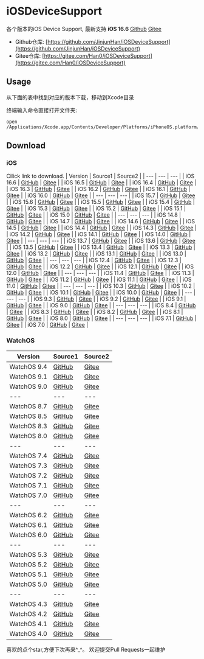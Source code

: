 # iOSDeviceSupport
各个版本的iOS Device Support, 最新支持 **iOS 16.6** [<u>Github</u>](https://github.com/JinjunHan/iOSDeviceSupport/raw/master/iOSDeviceSupport/16.6.zip) [<u>Gitee</u>](https://gitee.com/Han0/iOSDeviceSupport/raw/master/iOSDeviceSupport/16.6.zip) 
* Github仓库: [https://github.com/JinjunHan/iOSDeviceSupport](https://github.com/JinjunHan/iOSDeviceSupport)
* Gitee仓库: [https://gitee.com/Han0/iOSDeviceSupport](https://gitee.com/Han0/iOSDeviceSupport)

## Usage
从下面的表中找到对应的版本下载，移动到Xcode目录

终端输入命令直接打开文件夹:
```
open /Applications/Xcode.app/Contents/Developer/Platforms/iPhoneOS.platform/DeviceSupport
```

## Download

### iOS
Cilick link to download.
| Version | Source1 | Source2 |
| --- | --- | --- |
| iOS 16.6 | [GitHub](https://github.com/JinjunHan/iOSDeviceSupport/raw/master/iOSDeviceSupport/16.6.zip) | [Gitee](https://gitee.com/Han0/iOSDeviceSupport/raw/master/iOSDeviceSupport/16.6.zip) |
| iOS 16.5 | [GitHub](https://github.com/JinjunHan/iOSDeviceSupport/raw/master/iOSDeviceSupport/16.5.zip) | [Gitee](https://gitee.com/Han0/iOSDeviceSupport/raw/master/iOSDeviceSupport/16.5.zip) |
| iOS 16.4 | [GitHub](https://github.com/JinjunHan/iOSDeviceSupport/raw/master/iOSDeviceSupport/16.4.zip) | [Gitee](https://gitee.com/Han0/iOSDeviceSupport/raw/master/iOSDeviceSupport/16.4.zip) |
| iOS 16.3 | [GitHub](https://github.com/JinjunHan/iOSDeviceSupport/raw/master/iOSDeviceSupport/16.3.zip) | [Gitee](https://gitee.com/Han0/iOSDeviceSupport/raw/master/iOSDeviceSupport/16.3.zip) |
| iOS 16.2 | [GitHub](https://github.com/JinjunHan/iOSDeviceSupport/raw/master/iOSDeviceSupport/16.2.zip) | [Gitee](https://gitee.com/Han0/iOSDeviceSupport/raw/master/iOSDeviceSupport/16.2.zip) |
| iOS 16.1 | [GitHub](https://github.com/JinjunHan/iOSDeviceSupport/raw/master/iOSDeviceSupport/16.1.zip) | [Gitee](https://gitee.com/Han0/iOSDeviceSupport/raw/master/iOSDeviceSupport/16.1.zip) |
| iOS 16.0 | [GitHub](https://github.com/JinjunHan/iOSDeviceSupport/raw/master/iOSDeviceSupport/16.0.zip) | [Gitee](https://gitee.com/Han0/iOSDeviceSupport/raw/master/iOSDeviceSupport/16.0.zip) |
| --- | --- | --- |
| iOS 15.7 | [GitHub](https://github.com/JinjunHan/iOSDeviceSupport/raw/master/iOSDeviceSupport/15.7.zip) | [Gitee](https://gitee.com/Han0/iOSDeviceSupport/raw/master/iOSDeviceSupport/15.7.zip) |
| iOS 15.6 | [GitHub](https://github.com/JinjunHan/iOSDeviceSupport/raw/master/iOSDeviceSupport/15.6.zip) | [Gitee](https://gitee.com/Han0/iOSDeviceSupport/raw/master/iOSDeviceSupport/15.6.zip) |
| iOS 15.5 | [GitHub](https://github.com/JinjunHan/iOSDeviceSupport/raw/master/iOSDeviceSupport/15.5.zip) | [Gitee](https://gitee.com/Han0/iOSDeviceSupport/raw/master/iOSDeviceSupport/15.5.zip) |
| iOS 15.4 | [GitHub](https://github.com/JinjunHan/iOSDeviceSupport/raw/master/iOSDeviceSupport/15.4.zip)  | [Gitee](https://gitee.com/Han0/iOSDeviceSupport/raw/master/iOSDeviceSupport/15.4.zip) |
| iOS 15.3 | [GitHub](https://github.com/JinjunHan/iOSDeviceSupport/raw/master/iOSDeviceSupport/15.3.zip) | [Gitee](https://gitee.com/Han0/iOSDeviceSupport/raw/master/iOSDeviceSupport/15.3.zip) |
| iOS 15.2 | [GitHub](https://github.com/JinjunHan/iOSDeviceSupport/raw/master/iOSDeviceSupport/15.2.zip) | [Gitee](https://gitee.com/Han0/iOSDeviceSupport/raw/master/iOSDeviceSupport/15.2.zip) |
| iOS 15.1 | [GitHub](https://github.com/JinjunHan/iOSDeviceSupport/raw/master/iOSDeviceSupport/15.1.zip) | [Gitee](https://gitee.com/Han0/iOSDeviceSupport/raw/master/iOSDeviceSupport/15.1.zip) |
| iOS 15.0 | [GitHub](https://github.com/JinjunHan/iOSDeviceSupport/raw/master/iOSDeviceSupport/15.0.zip) | [Gitee](https://gitee.com/Han0/iOSDeviceSupport/raw/master/iOSDeviceSupport/15.0.zip) |
| --- | --- | --- |
| iOS 14.8 | [GitHub](https://github.com/JinjunHan/iOSDeviceSupport/raw/master/iOSDeviceSupport/14.8.zip) | [Gitee](https://gitee.com/Han0/iOSDeviceSupport/raw/master/iOSDeviceSupport/14.8.zip) |
| iOS 14.7 | [GitHub](https://github.com/JinjunHan/iOSDeviceSupport/raw/master/iOSDeviceSupport/14.7.zip) | [Gitee](https://gitee.com/Han0/iOSDeviceSupport/raw/master/iOSDeviceSupport/14.7.zip) |
| iOS 14.6 | [GitHub](https://github.com/JinjunHan/iOSDeviceSupport/raw/master/iOSDeviceSupport/14.6.zip) | [Gitee](https://gitee.com/Han0/iOSDeviceSupport/raw/master/iOSDeviceSupport/14.6.zip) |
| iOS 14.5 | [GitHub](https://github.com/JinjunHan/iOSDeviceSupport/raw/master/iOSDeviceSupport/14.5.zip) | [Gitee](https://gitee.com/Han0/iOSDeviceSupport/raw/master/iOSDeviceSupport/14.5.zip) |
| iOS 14.4 | [GitHub](https://github.com/JinjunHan/iOSDeviceSupport/raw/master/iOSDeviceSupport/14.4.zip) | [Gitee](https://gitee.com/Han0/iOSDeviceSupport/raw/master/iOSDeviceSupport/14.4.zip) |
| iOS 14.3 | [GitHub](https://github.com/JinjunHan/iOSDeviceSupport/raw/master/iOSDeviceSupport/14.3.zip) | [Gitee](https://gitee.com/Han0/iOSDeviceSupport/raw/master/iOSDeviceSupport/14.3.zip) |
| iOS 14.2 | [GitHub](https://github.com/JinjunHan/iOSDeviceSupport/raw/master/iOSDeviceSupport/14.2.zip) | [Gitee](https://gitee.com/Han0/iOSDeviceSupport/raw/master/iOSDeviceSupport/14.2.zip) |
| iOS 14.1 | [GitHub](https://github.com/JinjunHan/iOSDeviceSupport/raw/master/iOSDeviceSupport/14.1.zip) | [Gitee](https://gitee.com/Han0/iOSDeviceSupport/raw/master/iOSDeviceSupport/14.1.zip) |
| iOS 14.0 | [GitHub](https://github.com/JinjunHan/iOSDeviceSupport/raw/master/iOSDeviceSupport/14.0.zip) | [Gitee](https://gitee.com/Han0/iOSDeviceSupport/raw/master/iOSDeviceSupport/14.0.zip) |
| --- | --- | --- |
| iOS 13.7 | [GitHub](https://github.com/JinjunHan/iOSDeviceSupport/raw/master/iOSDeviceSupport/13.7.zip) | [Gitee](https://gitee.com/Han0/iOSDeviceSupport/raw/master/iOSDeviceSupport/13.7.zip) |
| iOS 13.6 | [GitHub](https://github.com/JinjunHan/iOSDeviceSupport/raw/master/iOSDeviceSupport/13.6.zip) | [Gitee](https://gitee.com/Han0/iOSDeviceSupport/raw/master/iOSDeviceSupport/13.6.zip) |
| iOS 13.5 | [GitHub](https://github.com/JinjunHan/iOSDeviceSupport/raw/master/iOSDeviceSupport/13.5.zip) | [Gitee](https://gitee.com/Han0/iOSDeviceSupport/raw/master/iOSDeviceSupport/13.5.zip) |
| iOS 13.4 | [GitHub](https://github.com/JinjunHan/iOSDeviceSupport/raw/master/iOSDeviceSupport/13.4.zip) | [Gitee](https://gitee.com/Han0/iOSDeviceSupport/raw/master/iOSDeviceSupport/13.4.zip) |
| iOS 13.3 | [GitHub](https://github.com/JinjunHan/iOSDeviceSupport/raw/master/iOSDeviceSupport/13.3.zip) | [Gitee](https://gitee.com/Han0/iOSDeviceSupport/raw/master/iOSDeviceSupport/13.3.zip) |
| iOS 13.2 | [GitHub](https://github.com/JinjunHan/iOSDeviceSupport/raw/master/iOSDeviceSupport/13.2.zip) | [Gitee](https://gitee.com/Han0/iOSDeviceSupport/raw/master/iOSDeviceSupport/13.2.zip) |
| iOS 13.1 | [GitHub](https://github.com/JinjunHan/iOSDeviceSupport/raw/master/iOSDeviceSupport/13.1.zip) | [Gitee](https://gitee.com/Han0/iOSDeviceSupport/raw/master/iOSDeviceSupport/13.1.zip) |
| iOS 13.0 | [GitHub](https://github.com/JinjunHan/iOSDeviceSupport/raw/master/iOSDeviceSupport/13.0.zip) | [Gitee](https://gitee.com/Han0/iOSDeviceSupport/raw/master/iOSDeviceSupport/13.0.zip) |
| --- | --- | --- |
| iOS 12.4 | [GitHub](https://github.com/JinjunHan/iOSDeviceSupport/raw/master/iOSDeviceSupport/12.4.zip) | [Gitee](https://gitee.com/Han0/iOSDeviceSupport/raw/master/iOSDeviceSupport/12.4.zip) |
| iOS 12.3 | [GitHub](https://github.com/JinjunHan/iOSDeviceSupport/raw/master/iOSDeviceSupport/12.3.zip) | [Gitee](https://gitee.com/Han0/iOSDeviceSupport/raw/master/iOSDeviceSupport/12.3.zip) |
| iOS 12.2 | [GitHub](https://github.com/JinjunHan/iOSDeviceSupport/raw/master/iOSDeviceSupport/12.2.zip) | [Gitee](https://gitee.com/Han0/iOSDeviceSupport/raw/master/iOSDeviceSupport/12.2.zip) |
| iOS 12.1 | [GitHub](https://github.com/JinjunHan/iOSDeviceSupport/raw/master/iOSDeviceSupport/12.1.zip) | [Gitee](https://gitee.com/Han0/iOSDeviceSupport/raw/master/iOSDeviceSupport/12.1.zip) |
| iOS 12.0 | [GitHub](https://github.com/JinjunHan/iOSDeviceSupport/raw/master/iOSDeviceSupport/12.0.zip) | [Gitee](https://gitee.com/Han0/iOSDeviceSupport/raw/master/iOSDeviceSupport/12.0.zip) |
| --- | --- | --- |
| iOS 11.4 | [GitHub](https://github.com/JinjunHan/iOSDeviceSupport/raw/master/iOSDeviceSupport/11.4.zip) | [Gitee](https://gitee.com/Han0/iOSDeviceSupport/raw/master/iOSDeviceSupport/11.4.zip) |
| iOS 11.3 | [GitHub](https://github.com/JinjunHan/iOSDeviceSupport/raw/master/iOSDeviceSupport/11.3.zip) | [Gitee](https://gitee.com/Han0/iOSDeviceSupport/raw/master/iOSDeviceSupport/11.3.zip) |
| iOS 11.2 | [GitHub](https://github.com/JinjunHan/iOSDeviceSupport/raw/master/iOSDeviceSupport/11.2.zip) | [Gitee](https://gitee.com/Han0/iOSDeviceSupport/raw/master/iOSDeviceSupport/11.2.zip) |
| iOS 11.1 | [GitHub](https://github.com/JinjunHan/iOSDeviceSupport/raw/master/iOSDeviceSupport/11.1.zip) | [Gitee](https://gitee.com/Han0/iOSDeviceSupport/raw/master/iOSDeviceSupport/11.1.zip) |
| iOS 11.0 | [GitHub](https://github.com/JinjunHan/iOSDeviceSupport/raw/master/iOSDeviceSupport/11.0.zip) | [Gitee](https://gitee.com/Han0/iOSDeviceSupport/raw/master/iOSDeviceSupport/11.0.zip) |
| --- | --- | --- |
| iOS 10.3 | [GitHub](https://github.com/JinjunHan/iOSDeviceSupport/raw/master/iOSDeviceSupport/10.3.zip) | [Gitee](https://gitee.com/Han0/iOSDeviceSupport/raw/master/iOSDeviceSupport/10.3.zip) |
| iOS 10.2 | [GitHub](https://github.com/JinjunHan/iOSDeviceSupport/raw/master/iOSDeviceSupport/10.2.zip) | [Gitee](https://gitee.com/Han0/iOSDeviceSupport/raw/master/iOSDeviceSupport/10.2.zip) |
| iOS 10.1 | [GitHub](https://github.com/JinjunHan/iOSDeviceSupport/raw/master/iOSDeviceSupport/10.1.zip) | [Gitee](https://gitee.com/Han0/iOSDeviceSupport/raw/master/iOSDeviceSupport/10.1.zip) |
| iOS 10.0 | [GitHub](https://github.com/JinjunHan/iOSDeviceSupport/raw/master/iOSDeviceSupport/10.0.zip) | [Gitee](https://gitee.com/Han0/iOSDeviceSupport/raw/master/iOSDeviceSupport/10.0.zip) |
| --- | --- | --- |
| iOS 9.3 | [GitHub](https://github.com/JinjunHan/iOSDeviceSupport/raw/master/iOSDeviceSupport/9.3.zip) | [Gitee](https://gitee.com/Han0/iOSDeviceSupport/raw/master/iOSDeviceSupport/9.3.zip) |
| iOS 9.2 | [GitHub](https://github.com/JinjunHan/iOSDeviceSupport/raw/master/iOSDeviceSupport/9.2.zip) | [Gitee](https://gitee.com/Han0/iOSDeviceSupport/raw/master/iOSDeviceSupport/9.2.zip) |
| iOS 9.1 | [GitHub](https://github.com/JinjunHan/iOSDeviceSupport/raw/master/iOSDeviceSupport/9.1.zip) | [Gitee](https://gitee.com/Han0/iOSDeviceSupoort/raw/master/iOSDeviceSupport/9.1.zip) |
| iOS 9.0 | [GitHub](https://github.com/JinjunHan/iOSDeviceSupport/raw/master/iOSDeviceSupport/9.0.zip) | [Gitee](https://gitee.com/Han0/iOSDeviceSupport/raw/master/iOSDeviceSupport/9.0.zip) |
| --- | --- | --- |
| iOS 8.4 | [GitHub](https://github.com/JinjunHan/iOSDeviceSupport/raw/master/iOSDeviceSupport/8.4.zip) | [Gitee](https://gitee.com/Han0/iOSDeviceSupport/raw/master/iOSDeviceSupport/8.4.zip) |
| iOS 8.3 | [GitHub](https://github.com/JinjunHan/iOSDeviceSupport/raw/master/iOSDeviceSupport/8.3.zip) | [Gitee](https://gitee.com/Han0/iOSDeviceSupport/raw/master/iOSDeviceSupport/8.3.zip) |
| iOS 8.2 | [GitHub](https://github.com/JinjunHan/iOSDeviceSupport/raw/master/iOSDeviceSupport/8.2.zip) | [Gitee](https://gitee.com/Han0/iOSDeviceSupport/raw/master/iOSDeviceSupport/8.2.zip) |
| iOS 8.1 | [GitHub](https://github.com/JinjunHan/iOSDeviceSupport/raw/master/iOSDeviceSupport/8.1.zip) | [Gitee](https://gitee.com/Han0/iOSDeviceSupport/raw/master/iOSDeviceSupport/8.1.zip) |
| iOS 8.0 | [GitHub](https://github.com/JinjunHan/iOSDeviceSupport/raw/master/iOSDeviceSupport/8.0.zip) | [Gitee](https://gitee.com/Han0/iOSDeviceSupport/raw/master/iOSDeviceSupport/8.0.zip) |
| --- | --- | --- |
| iOS 7.1 | [GitHub](https://github.com/JinjunHan/iOSDeviceSupport/raw/master/iOSDeviceSupport/7.1.zip) | [Gitee](https://gitee.com/Han0/iOSDeviceSupport/raw/master/iOSDeviceSupport/7.1.zip) |
| iOS 7.0 | [GitHub](https://github.com/JinjunHan/iOSDeviceSupport/raw/master/iOSDeviceSupport/7.0.zip) | [Gitee](https://gitee.com/Han0/iOSDeviceSupport/raw/master/iOSDeviceSupport/7.0.zip) |

### WatchOS
| Version | Source1 | Source2 |
| --- | --- | --- |
| WatchOS 9.4 | [GitHub](https://github.com/JinjunHan/iOSDeviceSupport/raw/master/WatchOSDeviceSupport/9.4.zip) | [Gitee](https://gitee.com/Han0/iOSDeviceSupport/raw/master/WatchOSDeviceSupport/9.4.zip) |
| WatchOS 9.1 | [GitHub](https://github.com/JinjunHan/iOSDeviceSupport/raw/master/WatchOSDeviceSupport/9.1.zip) | [Gitee](https://gitee.com/Han0/iOSDeviceSupport/raw/master/WatchOSDeviceSupport/9.1.zip) |
| WatchOS 9.0 | [GitHub](https://github.com/JinjunHan/iOSDeviceSupport/raw/master/WatchOSDeviceSupport/9.0.zip) | [Gitee](https://gitee.com/Han0/iOSDeviceSupport/raw/master/WatchOSDeviceSupport/9.0.zip) |
| --- | --- | --- |
| WatchOS 8.7 | [GitHub](https://github.com/JinjunHan/iOSDeviceSupport/raw/master/WatchOSDeviceSupport/8.7.zip) | [Gitee](https://gitee.com/Han0/iOSDeviceSupport/raw/master/WatchOSDeviceSupport/8.7.zip) |
| WatchOS 8.5 | [GitHub](https://github.com/JinjunHan/iOSDeviceSupport/raw/master/WatchOSDeviceSupport/8.5.zip) | [Gitee](https://gitee.com/Han0/iOSDeviceSupport/raw/master/WatchOSDeviceSupport/8.5.zip) |
| WatchOS 8.3 | [GitHub](https://github.com/JinjunHan/iOSDeviceSupport/raw/master/WatchOSDeviceSupport/8.3.zip) | [Gitee](https://gitee.com/Han0/iOSDeviceSupport/raw/master/WatchOSDeviceSupport/8.3.zip) |
| WatchOS 8.0 | [GitHub](https://github.com/JinjunHan/iOSDeviceSupport/raw/master/WatchOSDeviceSupport/8.0.zip) | [Gitee](https://gitee.com/Han0/iOSDeviceSupport/raw/master/WatchOSDeviceSupport/8.0.zip) |
| --- | --- | --- |
| WatchOS 7.4 | [GitHub](https://github.com/JinjunHan/iOSDeviceSupport/raw/master/WatchOSDeviceSupport/7.4.zip) | [Gitee](https://gitee.com/Han0/iOSDeviceSupport/raw/master/WatchOSDeviceSupport/7.4.zip) |
| WatchOS 7.3 | [GitHub](https://github.com/JinjunHan/iOSDeviceSupport/raw/master/WatchOSDeviceSupport/7.3.zip) | [Gitee](https://gitee.com/Han0/iOSDeviceSupport/raw/master/WatchOSDeviceSupport/7.3.zip) |
| WatchOS 7.2 | [GitHub](https://github.com/JinjunHan/iOSDeviceSupport/raw/master/WatchOSDeviceSupport/7.2.zip) | [Gitee](https://gitee.com/Han0/iOSDeviceSupport/raw/master/WatchOSDeviceSupport/7.2.zip) |
| WatchOS 7.1 | [GitHub](https://github.com/JinjunHan/iOSDeviceSupport/raw/master/WatchOSDeviceSupport/7.1.zip) | [Gitee](https://gitee.com/Han0/iOSDeviceSupport/raw/master/WatchOSDeviceSupport/7.1.zip) |
| WatchOS 7.0 | [GitHub](https://github.com/JinjunHan/iOSDeviceSupport/raw/master/WatchOSDeviceSupport/7.0.zip) | [Gitee](https://gitee.com/Han0/iOSDeviceSupport/raw/master/WatchOSDeviceSupport/7.0.zip) |
| --- | --- | --- |
| WatchOS 6.2 | [GitHub](https://github.com/JinjunHan/iOSDeviceSupport/raw/master/WatchOSDeviceSupport/6.2.zip) | [Gitee](https://gitee.com/Han0/iOSDeviceSupport/raw/master/WatchOSDeviceSupport/6.2.zip) |
| WatchOS 6.1 | [GitHub](https://github.com/JinjunHan/iOSDeviceSupport/raw/master/WatchOSDeviceSupport/6.1.zip) | [Gitee](https://gitee.com/Han0/iOSDeviceSupport/raw/master/WatchOSDeviceSupport/6.1.zip) |
| WatchOS 6.0 | [GitHub](https://github.com/JinjunHan/iOSDeviceSupport/raw/master/WatchOSDeviceSupport/6.0.zip) | [Gitee](https://gitee.com/Han0/iOSDeviceSupport/raw/master/WatchOSDeviceSupport/6.0.zip) |
| --- | --- | --- |
| WatchOS 5.3 | [GitHub](https://github.com/JinjunHan/iOSDeviceSupport/raw/master/WatchOSDeviceSupport/5.3.zip) | [Gitee](https://gitee.com/Han0/iOSDeviceSupport/raw/master/WatchOSDeviceSupport/5.3.zip) |
| WatchOS 5.2 | [GitHub](https://github.com/JinjunHan/iOSDeviceSupport/raw/master/WatchOSDeviceSupport/5.2.zip) | [Gitee](https://gitee.com/Han0/iOSDeviceSupport/raw/master/WatchOSDeviceSupport/5.2.zip) |
| WatchOS 5.1 | [GitHub](https://github.com/JinjunHan/iOSDeviceSupport/raw/master/WatchOSDeviceSupport/5.1.zip) | [Gitee](https://gitee.com/Han0/iOSDeviceSupport/raw/master/WatchOSDeviceSupport/5.1.zip) |
| WatchOS 5.0 | [GitHub](https://github.com/JinjunHan/iOSDeviceSupport/raw/master/WatchOSDeviceSupport/5.0.zip) | [Gitee](https://gitee.com/Han0/iOSDeviceSupport/raw/master/WatchOSDeviceSupport/5.0.zip) |
| --- | --- | --- |
| WatchOS 4.3 | [GitHub](https://github.com/JinjunHan/iOSDeviceSupport/raw/master/WatchOSDeviceSupport/4.3.zip) | [Gitee](https://gitee.com/Han0/iOSDeviceSupport/raw/master/WatchOSDeviceSupport/4.3.zip) |
| WatchOS 4.2 | [GitHub](https://github.com/JinjunHan/iOSDeviceSupport/raw/master/WatchOSDeviceSupport/4.2.zip) | [Gitee](https://gitee.com/Han0/iOSDeviceSupport/raw/master/WatchOSDeviceSupport/4.2.zip) |
| WatchOS 4.1 | [GitHub](https://github.com/JinjunHan/iOSDeviceSupport/raw/master/WatchOSDeviceSupport/4.1.zip) | [Gitee](https://gitee.com/Han0/iOSDeviceSupport/raw/master/WatchOSDeviceSupport/4.1.zip) |
| WatchOS 4.0 | [GitHub](https://github.com/JinjunHan/iOSDeviceSupport/raw/master/WatchOSDeviceSupport/4.0.zip) | [Gitee](https://gitee.com/Han0/iOSDeviceSupport/raw/master/WatchOSDeviceSupport/4.0.zip) |

喜欢的点个star,方便下次再来^_^。
欢迎提交Pull Requests一起维护

